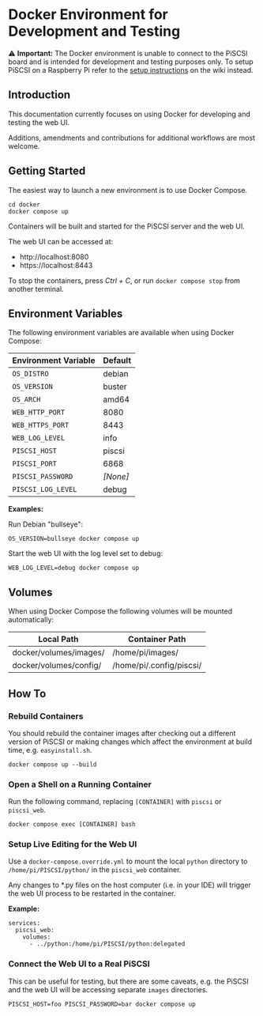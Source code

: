 # Docker Environment for Development and Testing

⚠️ **Important:** The Docker environment is unable to connect to the PiSCSI board and is
intended for development and testing purposes only. To setup PiSCSI on a Raspberry Pi
refer to the [setup instructions](https://github.com/akuker/PISCSI/wiki/Setup-Instructions)
on the wiki instead.

## Introduction

This documentation currently focuses on using Docker for developing and testing the web UI.

Additions, amendments and contributions for additional workflows are most welcome.

## Getting Started

The easiest way to launch a new environment is to use Docker Compose.

```
cd docker
docker compose up
```

Containers will be built and started for the PiSCSI server and the web UI.

The web UI can be accessed at:

* http://localhost:8080
* https://localhost:8443

To stop the containers, press *Ctrl + C*, or run `docker compose stop` 
from another terminal.

## Environment Variables

The following environment variables are available when using Docker Compose:

| Environment Variable | Default  |
| -------------------- | -------- |
| `OS_DISTRO`          | debian   |
| `OS_VERSION`         | buster   |
| `OS_ARCH`            | amd64    |
| `WEB_HTTP_PORT`      | 8080     |
| `WEB_HTTPS_PORT`     | 8443     |
| `WEB_LOG_LEVEL`      | info     |
| `PISCSI_HOST`        | piscsi   |
| `PISCSI_PORT`        | 6868     |
| `PISCSI_PASSWORD`    | *[None]* |
| `PISCSI_LOG_LEVEL`   | debug    |

**Examples:**

Run Debian "bullseye":
```
OS_VERSION=bullseye docker compose up
```

Start the web UI with the log level set to debug:
```
WEB_LOG_LEVEL=debug docker compose up
```

## Volumes

When using Docker Compose the following volumes will be mounted automatically:

| Local Path              | Container Path           |
| ----------------------- | ------------------------ |
| docker/volumes/images/  | /home/pi/images/         |
| docker/volumes/config/  | /home/pi/.config/piscsi/ |


## How To

### Rebuild Containers

You should rebuild the container images after checking out a different version of
PiSCSI or making changes which affect the environment at build time, e.g. 
`easyinstall.sh`.

```
docker compose up --build
```

### Open a Shell on a Running Container

Run the following command, replacing `[CONTAINER]` with `piscsi` or `piscsi_web`.

```
docker compose exec [CONTAINER] bash
```

### Setup Live Editing for the Web UI

Use a `docker-compose.override.yml` to mount the local `python` directory to
`/home/pi/PISCSI/python/` in the `piscsi_web` container.

Any changes to *.py files on the host computer (i.e. in your IDE) will trigger
the web UI process to be restarted in the container.

**Example:**
```
services:
  piscsi_web:
    volumes:
      - ../python:/home/pi/PISCSI/python:delegated
```

### Connect the Web UI to a Real PiSCSI

This can be useful for testing, but there are some caveats, e.g. the PiSCSI and the
web UI will be accessing separate `images` directories.

```
PISCSI_HOST=foo PISCSI_PASSWORD=bar docker compose up
```